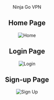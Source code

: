 <div align="center"> Ninja Go VPN </div>

<div align="center">
  <h2><strong>Home Page</strong></h2>
  <img src="https://user-images.githubusercontent.com/78834746/282942920-87261c01-ae07-40bb-bb33-a31b551da5fe.jpg" alt="Home">
</div>

<div align="center">
  <h2><strong>Login Page</strong></h2>
  <img src="https://user-images.githubusercontent.com/78834746/282943047-cafd0fcf-3a7a-432b-afbf-47f336b73e83.jpg" alt="Login">
</div>

<div align="center">
  <h2><strong>Sign-up Page</strong></h2>
  <img src="https://user-images.githubusercontent.com/78834746/282944393-2410d384-4f2e-42a0-8f6f-8cf5cd9bf017.jpg" alt="Sign Up">
</div>

